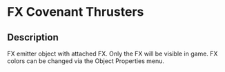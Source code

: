 # FX Covenant Thrusters

## Description

FX emitter object with attached FX. Only the FX will be visible in game. FX colors can be changed via the Object Properties menu.
